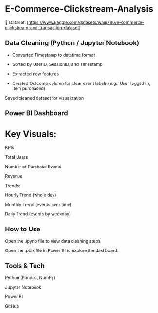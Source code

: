 # E-Commerce-Clickstream-Analysis
📂 Dataset: [https://www.kaggle.com/datasets/waqi786/e-commerce-clickstream-and-transaction-dataset]



## Data Cleaning (Python / Jupyter Notebook)

- Converted Timestamp to datetime format

- Sorted by UserID, SessionID, and Timestamp

- Extracted new features

- Created Outcome column for clear event labels (e.g., User logged in, Item purchased)

Saved cleaned dataset for visualization

## Power BI Dashboard

# Key Visuals:

KPIs:

Total Users

Number of Purchase Events

Revenue

Trends:

Hourly Trend (whole day)

Monthly Trend (events over time)

Daily Trend (events by weekday)



## How to Use

Open the .ipynb file to view data cleaning steps.

Open the .pbix file in Power BI to explore the dashboard.

## Tools & Tech

Python (Pandas, NumPy)

Jupyter Notebook

Power BI

GitHub


